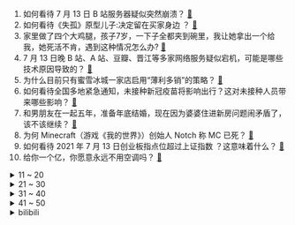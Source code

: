 1. 如何看待 7 月 13 日 B 站服务器疑似突然崩溃？ [:link:](https://www.zhihu.com/question/472065470)
2. 如何看待《失孤》原型儿子:决定留在买家身边 ？ [:link:](https://www.zhihu.com/question/472060531)
3. 家里做了四个大鸡腿，孩子7岁，一下子全都夹到碗里，我让她拿出一个给我，她死活不肯，遇到这种情况怎么办? [:link:](https://www.zhihu.com/question/471273205)
4. 7 月 13 日晚 B 站、A 站、豆瓣、晋江等多家网络服务疑似宕机，可能是哪些技术原因导致的？ [:link:](https://www.zhihu.com/question/472077734)
5. 为什么目前只有蜜雪冰城一家店启用“薄利多销”的策略？ [:link:](https://www.zhihu.com/question/469087818)
6. 如何看待全国多地紧急通知，未接种新冠疫苗将影响出行？这对未接种人员带来哪些影响？ [:link:](https://www.zhihu.com/question/471934454)
7. 和男朋友在一起五年，准备年底结婚，现在因为婆婆住进新房问题闹矛盾了，该不该继续？ [:link:](https://www.zhihu.com/question/471774099)
8. 为何 Minecraft（游戏《我的世界》）创始人 Notch 称 MC 已死？ [:link:](https://www.zhihu.com/question/469924960)
9. 如何看待 2021 年 7 月 13 日创业板指点位超过上证指数 ？这意味着什么？ [:link:](https://www.zhihu.com/question/471919924)
10. 给你一个亿，你愿意永远不用空调吗？ [:link:](https://www.zhihu.com/question/461752259)
<details>
<summary>11 ~ 20</summary>

11. 《令人心动的 offer》选手梅桢放弃华东政法大学博士后研究岗位，如何看待她的选择？ [:link:](https://www.zhihu.com/question/472019269)
12. 为什么要珍惜带孩子的头三年？ [:link:](https://www.zhihu.com/question/470839638)
13. 美术生最喜欢收到什么礼物？ [:link:](https://www.zhihu.com/question/314777840)
14. 假如《原神》出完七国，能算传统意义上的3A吗？ [:link:](https://www.zhihu.com/question/469423905)
15. 怎样忘记一个曾经和现在都超级喜欢的人？ [:link:](https://www.zhihu.com/question/471264519)
16. 华为是怎么给 Mate 系列、P 系列一年一年涨几百，逐步塑造一个「高端」品牌形象？ [:link:](https://www.zhihu.com/question/471518191)
17. 如何看待继 B 站服务器崩溃后，A 站（ACFUN）也崩了？ [:link:](https://www.zhihu.com/question/472070187)
18. 现在的儿童学习桌椅怎么这么贵？有必要购买这些用品吗？ [:link:](https://www.zhihu.com/question/41871182)
19. 如何看待砍杀女硕士男子曾写保证书道歉？保证书承诺书有用吗？ [:link:](https://www.zhihu.com/question/471906305)
20. LOL 新模式（终极魔典）有什么有趣的玩法，套路？ [:link:](https://www.zhihu.com/question/465219044)
</details>
<details>
<summary>21 ~ 30</summary>

21. 你会在恶劣天气下点外卖吗？ [:link:](https://www.zhihu.com/question/471981491)
22. 高一学生，有必要花 15000 块钱去报班背 3500 个高考词汇吗？ [:link:](https://www.zhihu.com/question/460422473)
23. 京东称将员工平均年薪涨至 16 薪，此举会不会吸引更多人才加入？其他大厂会相继提升待遇吗？ [:link:](https://www.zhihu.com/question/471944087)
24. 如何评价冯小刚导演，蓝盈莹、金晨、啜妮、隋源主演的电视剧《北辙南辕》？ [:link:](https://www.zhihu.com/question/452590245)
25. 「世界那么大，我想去看看」，网红教师回郑州说起了脱口秀，理想或被现实打败，对此你有什么想说的？ [:link:](https://www.zhihu.com/question/471940315)
26. 如何看待网传某公司因给员工工作量太大无法完成，愤而辞退员工才发现未签劳动合同，被判双倍赔偿？ [:link:](https://www.zhihu.com/question/471393165)
27. 手机充电“一夜不拔”，对电池到底有没有坏处呢？ [:link:](https://www.zhihu.com/question/351666337)
28. 如何评价刘慈欣加入商汤科技，任职「商汤科技科幻星球研究中心主任」？他将给商汤科技带来哪些变化？ [:link:](https://www.zhihu.com/question/471187044)
29. 如何看待微信 7 月 10 日凌晨向用户推送「hello test 3」等信息？是什么原因导致的？ [:link:](https://www.zhihu.com/question/471261908)
30. 为什么部分广东人什么都吃但是口味却很淡？ [:link:](https://www.zhihu.com/question/284807709)
</details>
<details>
<summary>31 ~ 40</summary>

31. 高三了想逼自己一把，有必要交手机吗？ [:link:](https://www.zhihu.com/question/471820500)
32. 如何看待雪花推出 500 元一瓶高端啤酒，CEO 称「与茅台同桌也不违和」？ [:link:](https://www.zhihu.com/question/471534255)
33. 曝苹果 iPad mini 2021 秋季发布，外媒将其描述为 9 年历史上最大更新，你有哪些期待？ [:link:](https://www.zhihu.com/question/471704575)
34. 你人生中太晚明白的道理是什么？ [:link:](https://www.zhihu.com/question/470076571)
35. 工地真的会毁掉一个人吗？ [:link:](https://www.zhihu.com/question/465728893)
36. 机械985大一，想当老师或者考公务员，怎样走最好呢？ [:link:](https://www.zhihu.com/question/471902877)
37. 如何看待《王者荣耀》7 月 8 日体验服大乔削弱？ [:link:](https://www.zhihu.com/question/471120308)
38. 明日方舟必须要有中配吗？ [:link:](https://www.zhihu.com/question/470741402)
39. 准高一应该学文还是学理? [:link:](https://www.zhihu.com/question/471457674)
40. 神经网络训练多个epoch，写论文的时候可以取最好的效果那一个epoch作为结果吗？ [:link:](https://www.zhihu.com/question/408153243)
</details>
<details>
<summary>41 ~ 50</summary>

41. 如何看待海地政府向美国借兵寻求保护？部分嫌犯身份确认、参议院长任命为临时总统，海地现在情况如何？ [:link:](https://www.zhihu.com/question/471315886)
42. 有没有日常朋友圈发的文案？ [:link:](https://www.zhihu.com/question/465689192)
43. 要怎么放弃一个很喜欢很喜欢的人呢？ [:link:](https://www.zhihu.com/question/470868477)
44. 狠下心减肥的女生有多可怕？ [:link:](https://www.zhihu.com/question/431969166)
45. 高一没好好学习，高二高三努力能去985吗? [:link:](https://www.zhihu.com/question/468853440)
46. 如何评价板垣惠介《相扑道》第 100 话的剧情？ [:link:](https://www.zhihu.com/question/471899207)
47. 说说你为什么不谈恋爱？ [:link:](https://www.zhihu.com/question/466272739)
48. 市重点高中与普通高中实验班选哪个？ [:link:](https://www.zhihu.com/question/469736416)
49. 作为专科大一（山西）非常想专升本，但是很害怕失败怎么办？ [:link:](https://www.zhihu.com/question/460999001)
50. 研二下，小论文没有，毕业论文搞不下去，感觉坚持不下去了，要不要及时退学止损 ​? [:link:](https://www.zhihu.com/question/460435928)
</details><details>
<summary>bilibili</summary>

1. 5年重播3000次！名场面制造机《亮剑》P1 [:link:](//www.bilibili.com/video/BV1yM4y1K7DK)
2. 三句话，哆啦A梦打了我十八拳 [:link:](//www.bilibili.com/video/BV1tU4y137aT)
3. 中岛美嘉治愈之作《曾经我也想过一了百了》唱出你的心声 [:link:](//www.bilibili.com/video/BV1QM4y1T7br)
4. 【罗汉鬼套路】LOL史上最骚回血套路  万物复苏！！！ [:link:](//www.bilibili.com/video/BV1yf4y1L71Q)
5. 语文课本里的名人能被黑成什么样？ [:link:](//www.bilibili.com/video/BV1AK4y1u7W7)
6. 说 唱 教 母 [:link:](//www.bilibili.com/video/BV1ab4y1k7A1)
7. 《飞驰余生》，66岁大爷玩命上演，速度与激情。 [:link:](//www.bilibili.com/video/BV1N44y1B7Se)
8. 【时代少年团】【TF家族】《家有小儿》小彩蛋 [:link:](//www.bilibili.com/video/BV11w411R7L1)
9. 手绘327张！让五条悟动起来 [:link:](//www.bilibili.com/video/BV1no4y1X7SC)
10. 面试时说自己有300万粉丝 场面失控了！ [:link:](//www.bilibili.com/video/BV1WV411W7HZ)
<details>
<summary>11 ~ 20</summary>

11. 「薪火公益计划」首站纪录片 [:link:](//www.bilibili.com/video/BV18g411T7nH)
12. 花一百小时把十五斤大龟壳做成龟苓膏！一口下去直接翻白眼！ [:link:](//www.bilibili.com/video/BV1PU4y137iN)
13. 【汪品先】百慕大三角的传说是真是假？水底气体涌出导致灾难？ [:link:](//www.bilibili.com/video/BV1W64y147Ac)
14. 愿你们永远保持一颗童心 [:link:](//www.bilibili.com/video/BV1sh41167SC)
15. 当1米88的女生穿上20厘米高跟鞋去bw cos生化危机8里的迪米特雷斯库夫人是什么体验 [:link:](//www.bilibili.com/video/BV13K4y1u7w6)
16. 双 雄2：八 国 服 大 佬 和 2600分 大 神 吵 起 来 了！ [:link:](//www.bilibili.com/video/BV1WU4y1n7z3)
17. 仙侠不是不好看了！是已经死了！ [:link:](//www.bilibili.com/video/BV1qy4y1K7HY)
18. 这就是中国最早美食节目？全程假吃，观众却连连叫好？ [:link:](//www.bilibili.com/video/BV12h411h78M)
19. 石原里美的微笑挑战 抗住30秒可白嫖 [:link:](//www.bilibili.com/video/BV1KL411W7dR)
20. 闪   电   侠！【BUG快乐阴人流#1】 [:link:](//www.bilibili.com/video/BV1GX4y1A7qz)
</details>
<details>
<summary>21 ~ 30</summary>

21. 【STN快报第五季45】夭寿了，吸血鬼不吸血，改吃鸡了！（导演剪辑版） [:link:](//www.bilibili.com/video/BV1F54y1n7Fd)
22. 三句话让导师为我投一篇SCI [:link:](//www.bilibili.com/video/BV1zf4y1b73e)
23. 炎律诞生！姬子告别？带你看薪炎律者的崛起之路！「崩坏3剧情讲堂#09」 [:link:](//www.bilibili.com/video/BV1eU4y137dw)
24. 肉馅超多，皮脆喷汁~成本3元一个的超大馅饼秘方免费送！好耶~ [:link:](//www.bilibili.com/video/BV1zv411J7V7)
25. 【4K60FPS】林俊杰《起风了》神级现场！我曾将青春翻涌成她！ [:link:](//www.bilibili.com/video/BV1NU4y137PZ)
26. 逸语道破：滴滴，别忘了你是一家中国企业 [:link:](//www.bilibili.com/video/BV1Jf4y1L7Jq)
27. 废 话 连 篇 [:link:](//www.bilibili.com/video/BV1YX4y1w7wt)
28. 【桃大】明星涉毒还能有复出的机会吗？ [:link:](//www.bilibili.com/video/BV1mb4y1r736)
29. ❄ 蜜 雪 冰 城 官 方 诱 捕 器 ❄ [:link:](//www.bilibili.com/video/BV1Fh411a7Wn)
30. 【高能生草】 清 杰 工 [:link:](//www.bilibili.com/video/BV1Z54y1J7tq)
</details>
<details>
<summary>31 ~ 40</summary>

31. 腾讯网易全认真了！国游决战之刻 原神竞品将批量来临！【膨胀说】 [:link:](//www.bilibili.com/video/BV18U4y13781)
32. 我买了拼夕夕上面所有的泡泡机 [:link:](//www.bilibili.com/video/BV1WB4y1N7C5)
33. 【洛天依原创曲】夏虫【2021官方生贺曲】 [:link:](//www.bilibili.com/video/BV1Hf4y1L7MF)
34. 《崩坏3》星火汇聚之时——同伴们的羁绊，汇聚成少女前行的力量 [:link:](//www.bilibili.com/video/BV1sK4y1M77F)
35. 英国疫情再次爆发 只能在家里做个馅儿饼吃 [:link:](//www.bilibili.com/video/BV1164y1b7cU)
36. 追  逐  大  赛 [:link:](//www.bilibili.com/video/BV15L411W73t)
37. 《你百大没了》 演技自修课01 [:link:](//www.bilibili.com/video/BV1uM4y1M7qx)
38. 听说瓶装百香果会爆炸，小伙不信买了一瓶，结果一下就给干懵了 [:link:](//www.bilibili.com/video/BV1mK4y1M7mh)
39. 高位截瘫消防员受伤八年整 感恩遇见bilibili小破站让我不再孤单 [:link:](//www.bilibili.com/video/BV1RK4y1M7h2)
40. 【白敬亭】在上海的那些“小”事儿 [:link:](//www.bilibili.com/video/BV1vv411J7WZ)
</details>
<details>
<summary>41 ~ 50</summary>

41. 阿根廷时隔28年夺冠 ！梅西终于圆梦！ [:link:](//www.bilibili.com/video/BV1Uf4y1L7zf)
42. 外国黑粉深夜给我发来奇怪软件，打开后我一宿没睡！ [:link:](//www.bilibili.com/video/BV1sy4y1K76a)
43. 你也许从来没有玩懂“大鱼吃小鱼”这款经典游戏！ [:link:](//www.bilibili.com/video/BV1aB4y1N72p)
44. 向海图强、逐梦深蓝——中国海事正式入驻B站！ [:link:](//www.bilibili.com/video/BV1ob4y1r7Jx)
45. 从水猴子之父，到“狐主任” [:link:](//www.bilibili.com/video/BV1H44y127su)
46. 高素质玩家 [:link:](//www.bilibili.com/video/BV1ho4y1X77A)
47. 【刘耀文】谁在躁动！来自天才主舞的极致诱惑，是你梦里的《criminal》吗？ [:link:](//www.bilibili.com/video/BV1JU4y1378N)
48. 坏 女 人  ！ [:link:](//www.bilibili.com/video/BV1cU4y137yx)
49. 专访铁牛杰哥：杰哥黑化的背后，其实是导演的惊天阴谋？！ [:link:](//www.bilibili.com/video/BV1R44y1q7dh)
50. 自制cg短片致敬《鬼灭之刃》 [:link:](//www.bilibili.com/video/BV1sL411W7LD)
</details>
<details>
<summary>51 ~ 60</summary>

51. 研究生导师抓学生打游戏堪比抓奸现场，有一个差点没抓到 [:link:](//www.bilibili.com/video/BV1Fw411d7QG)
52. 如何住在一棵树里？附带教程（不是封面党） [:link:](//www.bilibili.com/video/BV1444y1q76G)
53. 辅场和职场有区别吗？没有区别！ [:link:](//www.bilibili.com/video/BV1h54y1E7ux)
54. 当 代 学 生 暑 假 现 状 [:link:](//www.bilibili.com/video/BV1KU4y1G7Ew)
55. 哇！动物园有小熊猫了！！！！！！#7 [:link:](//www.bilibili.com/video/BV1R44y1q71n)
56. 【刘耀文】最帅男高版《甜秘密&恶之必要》舞台超丝滑直拍 [:link:](//www.bilibili.com/video/BV1564y1473U)
57. “摩尔人”集团武装对峙美警，对半个地球宣示主权 [:link:](//www.bilibili.com/video/BV12B4y1N7Hx)
58. 《湖边》系列神作究竟讲了什么？深度剧情解析！ [:link:](//www.bilibili.com/video/BV1BV411W7F3)
59. 我真希望学计算机之前，有人能告诉这些该多好，每次我撑不下去的时候就会打开这个视频！ [:link:](//www.bilibili.com/video/BV1d44y1q76P)
60. 5年博主30斤家当！巨型断舍离现场！全拿走！ [:link:](//www.bilibili.com/video/BV1eX4y1w7nx)
</details>
<details>
<summary>61 ~ 70</summary>

61. 女武神的来电丨真心寄语 [:link:](//www.bilibili.com/video/BV18f4y1L7ym)
62. 三  国  猛  男  杀 [:link:](//www.bilibili.com/video/BV12M4y1M7PQ)
63. 80斤鲟龙鱼抽出2米龙筋！传说中皇帝才能吃！！ [:link:](//www.bilibili.com/video/BV1Zy4y1K7RB)
64. 血槽已空！这是不花钱就能看的吗？ 宋亚轩翻跳泰民《criminal》 [:link:](//www.bilibili.com/video/BV1f44y1q7dQ)
65. 两  猫  大  战， 竟  比  博  人  燃 [:link:](//www.bilibili.com/video/BV1dq4y1p7GL)
66. B站陈奕迅《嘉宾》真.粤语版，有种抱憾终生，名为做你嘉宾。 [:link:](//www.bilibili.com/video/BV1xV411W7uq)
67. 一个胡建粉丝，让我给英国公婆做煲仔饭…… [:link:](//www.bilibili.com/video/BV1wh411a73n)
68. 河南90后小哥撑起“5元抗癌厨房”，快要坚持不住了，7年不涨价，很多网友让我去看看，7毛钱做了碗西红柿鸡蛋面，好吃 [:link:](//www.bilibili.com/video/BV1oq4y1p7Md)
69. 警犬上班偷懒，被人围观，孩子委屈哭了 [:link:](//www.bilibili.com/video/BV1pU4y137GQ)
70. 全员全程全纪录 4K【游戏环节直拍】 宋亚轩 刘耀文 严浩翔 贺峻霖 朱志鑫 210504 重庆五月粉丝见面会 时代少年团 [:link:](//www.bilibili.com/video/BV1gh41167Rw)
</details>
<details>
<summary>71 ~ 80</summary>

71. 吐槽《盗墓笔记之云顶天宫》，让编剧跑路、让主角声明的绝世烂片！ [:link:](//www.bilibili.com/video/BV1B64y14789)
72. 当汤姆和大司马互换笑声 [:link:](//www.bilibili.com/video/BV1YX4y1w7aC)
73. 毛不易with中岛美嘉《生活在别处的你 Another me》 [:link:](//www.bilibili.com/video/BV1JP4y147Ko)
74. 太 好 孝 了 ！ [:link:](//www.bilibili.com/video/BV1Tq4y1x7SR)
75. 我的世界,但是你可以自定义任何打火石! [:link:](//www.bilibili.com/video/BV1u54y1n7BC)
76. 【沙雕说唱】一首rap听遍上半年最火神曲之加电版 [:link:](//www.bilibili.com/video/BV1hy4y1K7mL)
77. 千万不要随便回复网友的评论 [:link:](//www.bilibili.com/video/BV14o4y1X7qX)
78. 6个有毒的沙雕网站，进去就很难出来了，你把握得住吗？ [:link:](//www.bilibili.com/video/BV1WM4y1M7mq)
79. 没有二哈的命，得了二哈的病，我知道你们被丢弃的原因了 [:link:](//www.bilibili.com/video/BV1XX4y1w7ii)
80. “除了您的美色，不接受任何贿赂！”—《蛇蝎丽人》 [:link:](//www.bilibili.com/video/BV1ow411R7yA)
</details>
<details>
<summary>81 ~ 90</summary>

81. 当年小学最火的抗日神游，终极结局到底是什么？？？（下） [:link:](//www.bilibili.com/video/BV1Zw411R7oG)
82. 【原神】 造  本  后 遗  症 📚 ！ [:link:](//www.bilibili.com/video/BV1W64y1X7Fy)
83. “珠光宝翠是虚假的荣宠，灰暗凄冷是死去的真心。” [:link:](//www.bilibili.com/video/BV1364y147xo)
84. 【洛克王国大结局】圆梦！终于集齐童年的十大徽章！ [:link:](//www.bilibili.com/video/BV1y64y1b7WX)
85. 这一个视频，会让你理解所有的电子设备是怎样工作的 [:link:](//www.bilibili.com/video/BV1pV411W7Hp)
86. 《仅 粉 丝 可 见 的 委 屈》：600万人收钱黑她！ [:link:](//www.bilibili.com/video/BV1Ly4y1T7gK)
87. 天热吃不下饭，一桶凉茶配牛肉，就着黄瓜吃的香 [:link:](//www.bilibili.com/video/BV1rB4y1T7y8)
88. 世界上最复杂的翅膀！自然界的折纸大师！太空航天领域仿生设计原型。革翅目系列第三期 [:link:](//www.bilibili.com/video/BV1Mw411d7tw)
89. 徐老师讲故事：影哨-阿克尚  故事与彩蛋全解析 [:link:](//www.bilibili.com/video/BV1bX4y1w7v2)
90. 【全网首杀】三星队 JT8-3突袭 —— 由平凡铸就的奇迹 [:link:](//www.bilibili.com/video/BV1864y14736)
</details>
<details>
<summary>91 ~ 100</summary>

91. 自制木人桩菠萝削皮器，打一套咏春，削一个菠萝 [:link:](//www.bilibili.com/video/BV14V411W79j)
92. 纯展示 试穿粉丝给我挑的辣妹裙…能出门吗？？？ [:link:](//www.bilibili.com/video/BV1Yo4y1X7NM)
93. 自己放的蒜哭着也要吃完！ [:link:](//www.bilibili.com/video/BV1wq4y1W7FR)
94. 当你能随机变幻成「任意生物」？！！ [:link:](//www.bilibili.com/video/BV1of4y1L7ZA)
95. 你这设定集怎么往外渗水啊？ [:link:](//www.bilibili.com/video/BV1J54y1n7bq)
96. 【Wallpaper Engine】这就是我私藏十年的神仙动态壁纸，每一张都美哭了 [:link:](//www.bilibili.com/video/BV1764y1X7Ai)
97. 小 林 家 的 坏 女 人 [:link:](//www.bilibili.com/video/BV1aU4y137Uy)
98. 你永远想不到老板还有什么工作让你做 [:link:](//www.bilibili.com/video/BV1Pv411p7fo)
99. 肥猫天使？狗都不玩？来看看这一款真正的“神作”吧！ [:link:](//www.bilibili.com/video/BV16w411R7TX)
100. 【真人游戏王】超燃特效对战！ [:link:](//www.bilibili.com/video/BV1fV411W7Hz)
</details></details>
